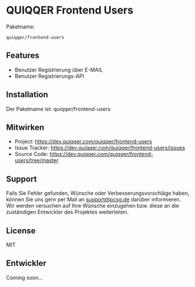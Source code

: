 QUIQQER Frontend Users
========


Paketname:

    quiqqer/frontend-users


Features
--------

- Benutzer Registrierung über E-MAIL
- Benutzer Registrierungs-API

Installation
------------

Der Paketname ist: quiqqer/frontend-users


Mitwirken
----------

- Project: https://dev.quiqqer.com/quiqqer/frontend-users
- Issue Tracker: https://dev.quiqqer.com/quiqqer/frontend-users/issues
- Source Code: https://dev.quiqqer.com/quiqqer/frontend-users/tree/master


Support
-------

Falls Sie Fehler gefunden, Wünsche oder Verbesserungsvorschläge haben, 
können Sie uns gern per Mail an support@pcsg.de darüber informieren.  
Wir werden versuchen auf Ihre Wünsche einzugehen bzw. diese an die zuständigen Entwickler 
des Projektes weiterleiten.

License
-------

MIT

Entwickler
------

Coming soon...